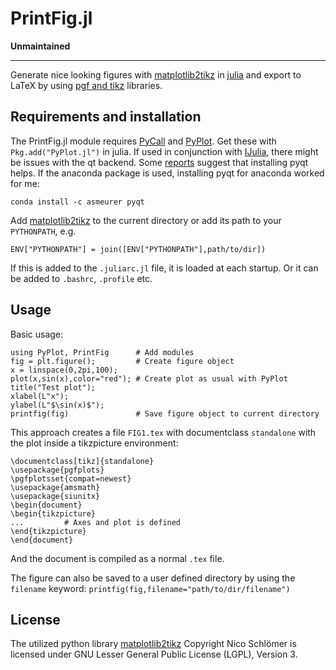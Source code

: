 PrintFig.jl
========

**Unmaintained**

--------------------

Generate nice looking figures with [matplotlib2tikz](https://github.com/nschloe/matplotlib2tikz) in [julia](http://julialang.org) and export to LaTeX by using [pgf and tikz](http://www.texample.net/tikz/) libraries.

## Requirements and installation
The PrintFig.jl module requires [PyCall](https://github.com/stevengj/PyCall.jl) and [PyPlot](https://github.com/stevengj/PyPlot.jl). Get these with `Pkg.add("PyPlot.jl")` in julia. If used in conjunction with [IJulia](https://github.com/JuliaLang/IJulia.jl), there might be issues with the qt backend. Some [reports](https://github.com/JuliaLang/julia/issues/4878) suggest that installing pyqt helps. If the anaconda package is used, installing pyqt for anaconda worked for me:

```
conda install -c asmeurer pyqt
```

Add [matplotlib2tikz](https://github.com/nschloe/matplotlib2tikz) to the current directory or add its path to your `PYTHONPATH`, e.g.

```
ENV["PYTHONPATH"] = join([ENV["PYTHONPATH"],path/to/dir])
```

If this is added to the `.juliarc.jl` file, it is loaded at each startup. Or it can be added to `.bashrc`, `.profile` etc.


## Usage

Basic usage:

```
using PyPlot, PrintFig	 	# Add modules
fig = plt.figure();		 	# Create figure object
x = linspace(0,2pi,100);    
plot(x,sin(x),color="red"); # Create plot as usual with PyPlot
title("Test plot");			
xlabel(L"x");
ylabel(L"$\sin(x)$");
printfig(fig)				# Save figure object to current directory
```

This approach creates a  file `FIG1.tex` with documentclass `standalone` with the plot inside a tikzpicture environment:

```
\documentclass[tikz]{standalone}
\usepackage{pgfplots}
\pgfplotsset{compat=newest}
\usepackage{amsmath}
\usepackage{siunitx}
\begin{document}
\begin{tikzpicture}
...			# Axes and plot is defined
\end{tikzpicture}
\end{document}
```

And the document is compiled as a normal `.tex` file.

The figure can also be saved to a user defined directory by using the `filename` keyword: `printfig(fig,filename="path/to/dir/filename")`

## License
The utilized python library [matplotlib2tikz](https://github.com/nschloe/matplotlib2tikz) Copyright Nico Schlömer is licensed under GNU Lesser General Public License (LGPL), Version 3.
